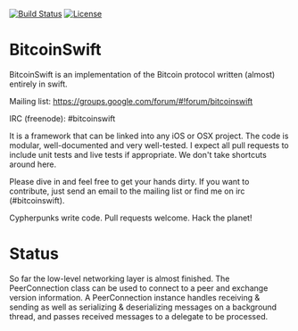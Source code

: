 [![Build Status](https://travis-ci.org/DoubleSha/BitcoinSwift.svg?branch=master)](https://travis-ci.org/DoubleSha/BitcoinSwift)
[![License](http://img.shields.io/:license-mit-blue.svg)](http://doge.mit-license.org)

BitcoinSwift
============

BitcoinSwift is an implementation of the Bitcoin protocol written (almost) entirely in swift.

Mailing list: https://groups.google.com/forum/#!forum/bitcoinswift

IRC (freenode): #bitcoinswift

It is a framework that can be linked into any iOS or OSX project. The code is modular, well-documented and very well-tested. I expect all pull requests to include unit tests and live tests if appropriate. We don't take shortcuts around here.

Please dive in and feel free to get your hands dirty. If you want to contribute, just send an email to the mailing list or find me on irc (#bitcoinswift).

Cypherpunks write code. Pull requests welcome. Hack the planet!


Status
============

So far the low-level networking layer is almost finished. The PeerConnection class can be used to connect to a peer and exchange version information. A PeerConnection instance handles receiving & sending as well as serializing & deserializing messages on a background thread, and passes received messages to a delegate to be processed.
